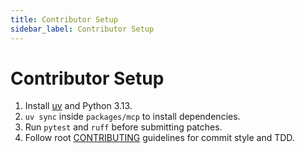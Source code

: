 ```yaml
---
title: Contributor Setup
sidebar_label: Contributor Setup
---
```


# Contributor Setup

1. Install [uv](https://github.com/astral-sh/uv) and Python 3.13.
2. `uv sync` inside `packages/mcp` to install dependencies.
3. Run `pytest` and `ruff` before submitting patches.
4. Follow root [CONTRIBUTING](../../CONTRIBUTING.md) guidelines for commit style and TDD.
